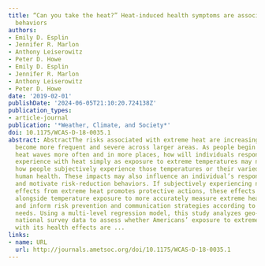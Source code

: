 ```yaml
---
title: “Can you take the heat?” Heat-induced health symptoms are associated with protective
  behaviors
authors:
- Emily D. Esplin
- Jennifer R. Marlon
- Anthony Leiserowitz
- Peter D. Howe
- Emily D. Esplin
- Jennifer R. Marlon
- Anthony Leiserowitz
- Peter D. Howe
date: '2019-02-01'
publishDate: '2024-06-05T21:10:20.724138Z'
publication_types:
- article-journal
publication: '*Weather, Climate, and Society*'
doi: 10.1175/WCAS-D-18-0035.1
abstract: AbstractThe risks associated with extreme heat are increasing as heat waves
  become more frequent and severe across larger areas. As people begin to experience
  heat waves more often and in more places, how will individuals respond? Measuring
  experience with heat simply as exposure to extreme temperatures may not fully capture
  how people subjectively experience those temperatures or their varied impacts on
  human health. These impacts may also influence an individual’s response to heat
  and motivate risk-reduction behaviors. If subjectively experiencing negative health
  effects from extreme heat promotes protective actions, these effects could be used
  alongside temperature exposure to more accurately measure extreme heat experience
  and inform risk prevention and communication strategies according to local community
  needs. Using a multi-level regression model, this study analyzes geo-referenced
  national survey data to assess whether Americans’ exposure to extreme heat and experience
  with its health effects are ...
links:
- name: URL
  url: http://journals.ametsoc.org/doi/10.1175/WCAS-D-18-0035.1
---
```

